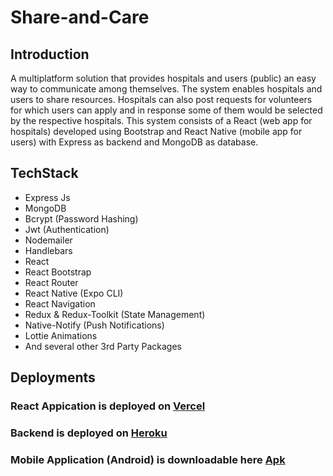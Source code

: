 # Share-and-Care

## Introduction
A multiplatform solution that provides hospitals and users (public) an easy way to communicate among themselves. The system enables hospitals and users to share resources. Hospitals can also post requests for volunteers for which users can apply and in response some of them would be selected by the respective hospitals. This system consists of a React (web app for hospitals) developed using Bootstrap and React Native (mobile app for users) with Express as backend and MongoDB as database.

## TechStack
- Express Js
- MongoDB
- Bcrypt (Password Hashing)
- Jwt (Authentication)
- Nodemailer
- Handlebars
- React
- React Bootstrap
- React Router 
- React Native (Expo CLI)
- React Navigation
- Redux & Redux-Toolkit (State Management)
- Native-Notify (Push Notifications)
- Lottie Animations
- And several other 3rd Party Packages

## Deployments
### React Appication is deployed on [Vercel](https://share-and-care-web.vercel.app)
### Backend is deployed on [Heroku](https://share-and-care-server.herokuapp.com)
### Mobile Application (Android) is downloadable here [Apk](https://github.com/sudo-umair/share-and-care/releases)
